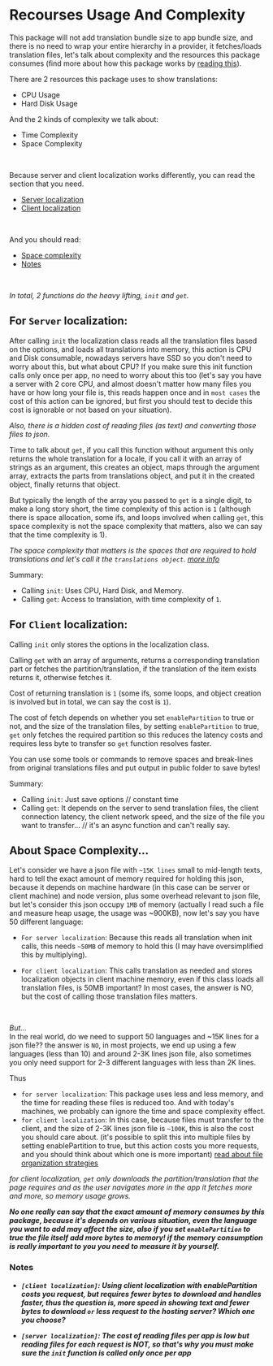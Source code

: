 # Recourses Usage And Complexity
This package will not add translation bundle size to app bundle size, and there is no need to wrap your entire hierarchy in a provider, it fetches/loads translation files, let's talk about complexity and the resources this package consumes (find more about how this package works by [reading this](./how-works.md)). <br>

There are 2 resources this package uses to show translations:
- CPU Usage
- Hard Disk Usage

And the 2 kinds of complexity we talk about:
- Time Complexity
- Space Complexity

<br>

Because server and client localization works differently, you can read the section that you need.
- [Server localization](#for-server-localization)
- [Client localization](#for-client-localization)

<br>

And you should read:
- [Space complexity](#about-space-complexity)
- [Notes](#notes)

<br>

*In total, 2 functions do the heavy lifting, `init` and `get`.*


## For `Server` localization:
After calling `init` the localization class reads all the translation files based on the options, and loads all translations into memory, this action is CPU and Disk consumable, nowadays servers have SSD so you don't need to worry about this, but what about CPU? If you make sure this init function calls only once per app, no need to worry about this too (let's say you have a server with 2 core CPU, and almost doesn't matter how many files you have or how long your file is, this reads happen once and in `most cases` the cost of this action can be ignored, but first you should test to decide this cost is ignorable or not based on your situation). <br>

*Also, there is a hidden cost of reading files (as text) and converting those files to json.* <br>

Time to talk about `get`, if you call this function without argument this only returns the whole translation for a locale, if you call it with an array of strings as an argument, this creates an object, maps through the argument array, extracts the parts from translations object, and put it in the created object, finally returns that object.<br>

But typically the length of the array you passed to `get` is a single digit, to make a long story short, the time complexity of this action is `1` (although there is space allocation, some ifs, and loops involved when calling `get`, this space complexity is not the space complexity that matters, also we can say that the time complexity is 1). <br>

*The space complexity that matters is the spaces that are required to hold translations and let's call it the `translations object`. [more info](#about-space-complexity)*

Summary:
- Calling `init`: Uses CPU, Hard Disk, and Memory.
- Calling `get`: Access to translation, with time complexity of `1`.


## For `Client` localization:
Calling `init` only stores the options in the localization class. <br>

Calling `get` with an array of arguments, returns a corresponding translation part or fetches the partition/translation, if the translation of the item exists returns it, otherwise fetches it. <br>

Cost of returning translation is `1` (some ifs, some loops, and object creation is involved but in total, we can say the cost is `1`). <br>

The cost of fetch depends on whether you set `enablePartition` to true or not, and the size of the translation files, by setting `enablePartition` to true, `get` only fetches the required partition so this reduces the latency costs and requires less byte to transfer so `get` function resolves faster. <br>

You can use some tools or commands to remove spaces and break-lines from original translations files and put output in public folder to save bytes!<br>


Summary:
- Calling `init`: Just save options // constant time
- Calling `get`: It depends on the server to send translation files, the client connection latency, the client network speed, and the size of the file you want to transfer... // it's an async function and can't really say.



## About Space Complexity...
Let's consider we have a json file with `~15K lines` small to mid-length texts, hard to tell the exact amount of memory required for holding this json, because it depends on machine hardware (in this case can be server or client machine) and node version, plus some overhead relevant to json file, but let's consider this json occupy `1MB` of memory (actually I read such a file and measure heap usage, the usage was ~900KB), now let's say you have 50 different language:

- `For server localization`: Because this reads all translation when init calls, this needs `~50MB` of memory to hold this (I may have oversimplified this by multiplying). <br>

- `For client localization`: This calls translation as needed and stores localization objects in client machine memory, even if this class loads all translation files, is 50MB important? In most cases, the answer is NO, but the cost of calling those translation files matters.

<br>

*But...* <br>
In the real world, do we need to support 50 languages and ~15K lines for a json file?? the answer is `NO`, in most projects, we end up using a few languages (less than 10) and around 2-3K lines json file, also sometimes you only need support for 2-3 different languages with less than 2K lines.<br>

Thus
- `for server localization`: This package uses less and less memory, and the time for reading these files is reduced too. And with today's machines, we probably can ignore the time and space complexity effect.
- `for client localization`: In this case, because files must transfer to the client, and the size of 2-3K lines json file is `~100K`, this is also the cost you should care about. (it's possible to split this into multiple files by setting enablePartition to true, but this action costs you more requests, and you should think about which one is more important) [read about file organization strategies](./define-translation.md)


*for client localization, `get` only downloads the partition/translation that the page requires and as the user navigates more in the app it fetches more and more, so memory usage grows.* <br>

***No one really can say that the exact amount of memory consumes by this package, because it's depends on various situation, even the language you want to add may affect the size, also if you set `enablePartition` to true the file itself add more bytes to memory! if the memory consumption is really important to you you need to measure it by yourself.***


### Notes
- ***`[client localization]`: Using client localization with enablePartition costs you request, but requires fewer bytes to download and handles faster, thus the question is, more speed in showing text and fewer bytes to download `or` less request to the hosting server? Which one you choose?***

- ***`[server localization]`: The cost of reading files per app is low but reading files for each request is NOT, so that's why you must make sure the `init` function is called only once per app***
